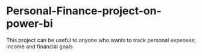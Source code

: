 # Personal-Finance-project-on-power-bi
This project can be useful to anyone who wants to track personal expenses, income and financial goals
